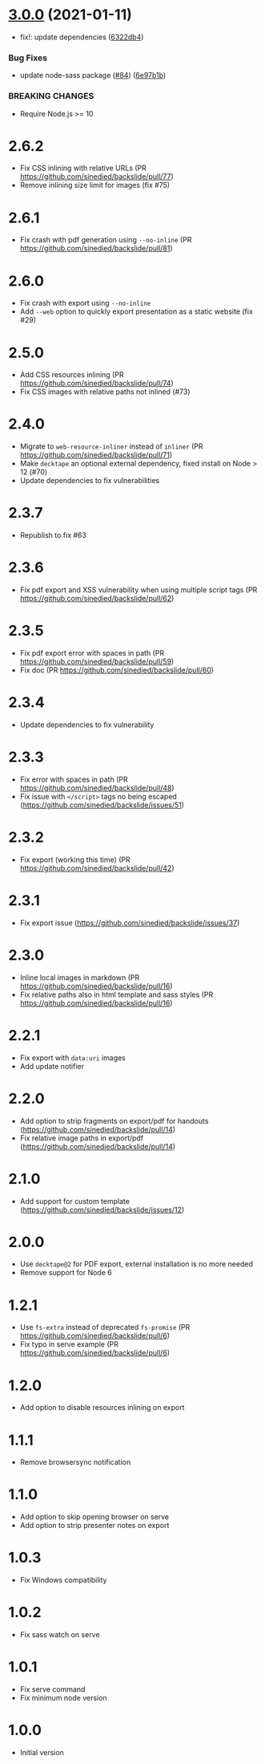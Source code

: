 # [3.0.0](https://github.com/sinedied/backslide/compare/2.6.2...3.0.0) (2021-01-11)


* fix!: update dependencies ([6322db4](https://github.com/sinedied/backslide/commit/6322db4409c6035e4896bb0c408b7891a10287a7))


### Bug Fixes

* update node-sass package ([#84](https://github.com/sinedied/backslide/issues/84)) ([6e97b1b](https://github.com/sinedied/backslide/commit/6e97b1ba8f41fcc8983ca0e2747722a4a98fb375))


### BREAKING CHANGES

* Require Node.js >= 10

# 2.6.2
- Fix CSS inlining with relative URLs (PR https://github.com/sinedied/backslide/pull/77)
- Remove inlining size limit for images (fix #75)

# 2.6.1
- Fix crash with pdf generation using `--no-inline` (PR https://github.com/sinedied/backslide/pull/81)

# 2.6.0
- Fix crash with export using `--no-inline`
- Add `--web` option to quickly export presentation as a static website (fix #29)

# 2.5.0
- Add CSS resources inlining (PR https://github.com/sinedied/backslide/pull/74)
- Fix CSS images with relative paths not inlined (#73)

# 2.4.0
- Migrate to `web-resource-inliner` instead of `inliner` (PR https://github.com/sinedied/backslide/pull/71)
- Make `decktape` an optional external dependency, fixed install on Node > 12 (#70)
- Update dependencies to fix vulnerabilities

# 2.3.7
- Republish to fix #63

# 2.3.6
- Fix pdf export and XSS vulnerability when using multiple script tags (PR https://github.com/sinedied/backslide/pull/62)

# 2.3.5
- Fix pdf export error with spaces in path (PR https://github.com/sinedied/backslide/pull/59)
- Fix doc (PR https://github.com/sinedied/backslide/pull/60)

# 2.3.4
- Update dependencies to fix vulnerability

# 2.3.3
- Fix error with spaces in path (PR https://github.com/sinedied/backslide/pull/48)
- Fix issue with `</script>` tags no being escaped (https://github.com/sinedied/backslide/issues/51)

# 2.3.2
- Fix export (working this time) (PR https://github.com/sinedied/backslide/pull/42)

# 2.3.1
- Fix export issue (https://github.com/sinedied/backslide/issues/37)

# 2.3.0
- Inline local images in markdown (PR https://github.com/sinedied/backslide/pull/16)
- Fix relative paths also in html template and sass styles (PR https://github.com/sinedied/backslide/pull/16)

# 2.2.1
- Fix export with `data:uri` images
- Add update notifier

# 2.2.0
- Add option to strip fragments on export/pdf for handouts (https://github.com/sinedied/backslide/pull/14)
- Fix relative image paths in export/pdf (https://github.com/sinedied/backslide/pull/14)

# 2.1.0
- Add support for custom template (https://github.com/sinedied/backslide/issues/12)

# 2.0.0
- Use `decktape@2` for PDF export, external installation is no more needed
- Remove support for Node 6

# 1.2.1
- Use `fs-extra` instead of deprecated `fs-promise` (PR https://github.com/sinedied/backslide/pull/6)
- Fix typo in serve example (PR https://github.com/sinedied/backslide/pull/6)

# 1.2.0
- Add option to disable resources inlining on export

# 1.1.1
- Remove browsersync notification

# 1.1.0
- Add option to skip opening browser on serve
- Add option to strip presenter notes on export

# 1.0.3
- Fix Windows compatibility

# 1.0.2
- Fix sass watch on serve

# 1.0.1
- Fix serve command
- Fix minimum node version

# 1.0.0
- Initial version
